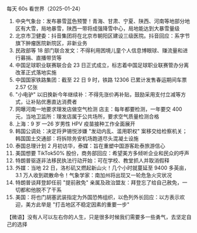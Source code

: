 每天 60s 看世界（2025-01-24）

1. 中央气象台：发布暴雪蓝色预警！青海、甘肃、宁夏、陕西、河南等地部分地区有大雪，局地暴雪，陕西一带将成强降雪中心，局地能达到大暴雪量级
2. 北京市卫健委：抖音集团将在北京市朝阳区建设三级医院。抖音回应：系字节旗下肿瘤医院新院区，非新业务
3. 民政部等 18 部门联合发文：不得利用困境儿童个人信息博眼球、赚流量和进行募捐、直播带货等
4. 中国足球职业联赛联合会 23 日正式成立，标志着中国足球职业联赛管办分离改革正式落地实施
5. 中国国家铁路集团：截至 22 日 9 时，铁路 12306 已累计发售春运期间车票 2.57 亿张
6. "小电驴" 以旧换新今年继续补：不得先涨价再补贴，鼓励采用支付立减等方式，让补贴优惠直达消费者
7. 网曝河南一地要求理发店做空气检测 店主：每年都要检测，一年要交 400 元，当地卫监所：理发店属于公共场所，要求空气质量检测合格
8. 上海：9 岁 —26 岁男性 HPV 疫苗接种工作全面展开
9. 韩国公调处：决定将尹锡悦涉嫌 "发动内乱、滥用职权" 案移交给检察机关；韩国国土交通部：将拆除务安机场跑道尽头混凝土设施
10. 泰国总理计划 2 月初访华，泰媒：旨在重塑中国游客赴泰旅游信心
11. 美国想要 TikTok50% 股份，商务部回应：希望美方多倾听企业和民众的呼声
12. 特朗普驱逐非法移民执法行动开始：可在学校、教堂抓人并取消假释
13. 外媒：当地 22 日，洛杉矶又燃起新山火！几个小时就蔓延至 9400 多英亩，3.1 万人收到疏散命令！气象学家：南加州将出现又一轮危急火灾状况
14. 特朗普谈拜登卸任前 "提前赦免" 亲属及政治盟友：拜登忘了给自己赦免，一切都和他脱不了干系
15. 美国：将也门胡塞武装指定为外国恐怖组织，以色列外长回应：以方表示欢迎，美方此举是 "打击地区不稳定因素的重要一步"

【微语】没有人可以左右你的人生，只是很多时候我们需要多一些勇气，去坚定自己的选择